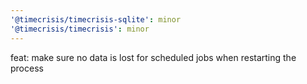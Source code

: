 ```yaml
---
'@timecrisis/timecrisis-sqlite': minor
'@timecrisis/timecrisis': minor
---
```


feat: make sure no data is lost for scheduled jobs when restarting the process
